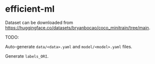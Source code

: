 # efficient-ml

Dataset can be downloaded from https://huggingface.co/datasets/bryanbocao/coco_minitrain/tree/main.

TODO:

Auto-generate ```data/<data>.yaml``` and ```model/<model>.yaml``` files.

Generate ```labels_ORI```.
